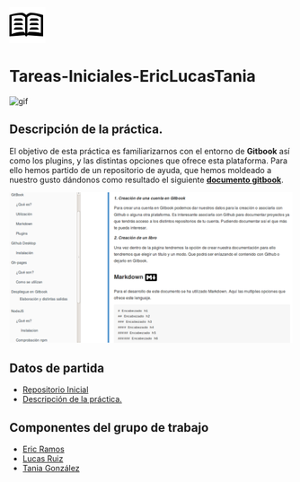 
![Gitbook](txt/icons/gitbook.PNG)
# Tareas-Iniciales-EricLucasTania

![gif](/gif/gif.GIF)

  
## Descripción de la práctica.

El objetivo de esta práctica es familiarizarnos con el entorno de **Gitbook** así como los plugins, y las distintas 
opciones que ofrece esta plataforma. Para ello hemos partido de un repositorio de ayuda, que hemos moldeado a nuestro
gusto dándonos como resultado el siguiente [**documento gitbook**](ULL-ESIT-SYTW-1617.github.io/tareas-iniciales-ericlucastania).
    
 ![](txt/images/p2.PNG)


## Datos de partida

* [Repositorio Inicial](https://github.com/enten/gitbook-boilerplate) 
* [Descripción de la práctica.](https://crguezl.github.io/ull-esit-1617/practicas/practicagitbook.html)


## Componentes del grupo de trabajo
* [Eric Ramos](https://github.com/alu0100786330)
* [Lucas Ruiz](https://github.com/alu0100785265)
* [Tania González](https://github.com/tania77)
